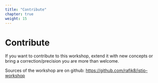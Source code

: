 ```yaml
---
title: "Contribute"
chapter: true
weight: 15
---
```


# Contribute

If you want to contribute to this workshop, extend it with new concepts or bring a correction/precision you are more than welcome.

Sources of the workshop are on github: https://github.com/rafik8/istio-workshop
